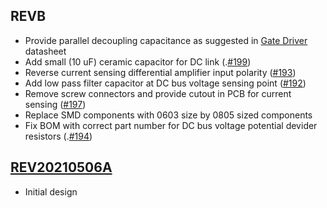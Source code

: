 
## REVB

- Provide parallel decoupling capacitance as suggested in [Gate Driver](https://www.digikey.com/en/products/detail/ixys-integrated-circuits-division/IXDN614CI/2424705) datasheet
- Add small (10 uF) ceramic capacitor for DC link (.[#199](https://github.com/Severson-Group/AMDC-Hardware/issues/199))
- Reverse current sensing differential amplifier input polarity ([#193](https://github.com/Severson-Group/AMDC-Hardware/issues/193))
- Add low pass filter capacitor at DC bus voltage sensing point ([#192](https://github.com/Severson-Group/AMDC-Hardware/issues/192))
- Remove screw connectors and provide cutout in PCB for current sensing ([#197](https://github.com/Severson-Group/AMDC-Hardware/issues/197))
- Replace SMD components with 0603 size by 0805 sized components
- Fix BOM with correct part number for DC bus voltage potential devider resistors (.[#194](https://github.com/Severson-Group/AMDC-Hardware/issues/194))

## [REV20210506A](https://github.com/Severson-Group/AMDC-Hardware/tree/uInverter_revB_Sch/Accessories/ExpansionBoard_uInverter/REV20210506A)

- Initial design
